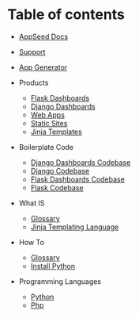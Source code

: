 # Table of contents

* [AppSeed Docs](README.md)
* [Support](support.md)
* [App Generator](app-generator.md)

* Products
    - [Flask Dashboards](flask-dashboard/index.md)
    - [Django Dashboards](django-dashboardx/index.md)
    - [Web Apps](apps/index.md)
    - [Static Sites](static-site/index.md)
    - [Jinja Templates](static-site/index.md)

* Boilerplate Code
    - [Django Dashboards Codebase](boilerplate-code/django-dashboard.md)
    - [Django Codebase](boilerplate-code/django.md)
    - [Flask Dashboards Codebase](boilerplate-code/flask-dashboard.md)
    - [Flask Codebase](boilerplate-code/flask.md)

* What IS
    - [Glossary](what-is/index.md)
    - [Jinja Templating Language](what-is/jinja.md)

* How To
    - [Glossary](how-to/index.md)
    - [Install Python](how-to/install-python.md)

* Programming Languages
    - [Python](programming-languages/python.md)
    - [Php](programming-languages/php.md)

